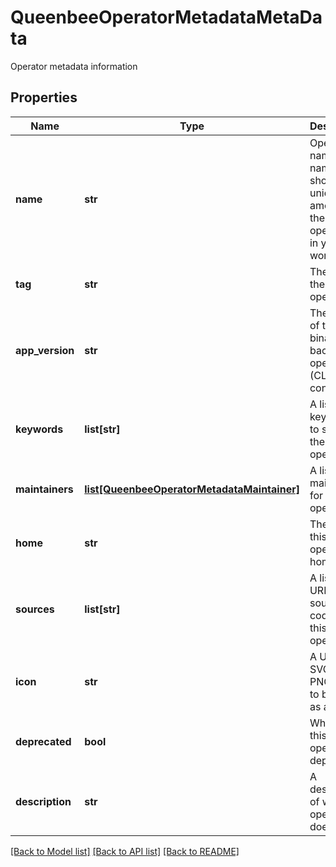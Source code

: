 # QueenbeeOperatorMetadataMetaData

Operator metadata information
## Properties
Name | Type | Description | Notes
------------ | ------------- | ------------- | -------------
**name** | **str** | Operator name. This name should be unique among all the operators in your workflow. | 
**tag** | **str** | The tag of the operator | 
**app_version** | **str** | The version of the app binary backing the operator (CLI tool or container) | [optional] 
**keywords** | **list[str]** | A list of keywords to search the operator by | [optional] 
**maintainers** | [**list[QueenbeeOperatorMetadataMaintainer]**](QueenbeeOperatorMetadataMaintainer.md) | A list of maintainers for the operator | [optional] 
**home** | **str** | The URL of this operator home page | [optional] 
**sources** | **list[str]** | A list of URLs to source code for this operator | [optional] 
**icon** | **str** | A URL to an SVG or PNG image to be used as an icon | [optional] 
**deprecated** | **bool** | Whether this operator is deprecated | [optional] 
**description** | **str** | A description of what this operator does | [optional] 

[[Back to Model list]](../README.md#documentation-for-models) [[Back to API list]](../README.md#documentation-for-api-endpoints) [[Back to README]](../README.md)


